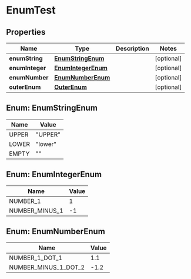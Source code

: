 
# EnumTest

## Properties
Name | Type | Description | Notes
------------ | ------------- | ------------- | -------------
**enumString** | [**EnumStringEnum**](#EnumStringEnum) |  |  [optional]
**enumInteger** | [**EnumIntegerEnum**](#EnumIntegerEnum) |  |  [optional]
**enumNumber** | [**EnumNumberEnum**](#EnumNumberEnum) |  |  [optional]
**outerEnum** | [**OuterEnum**](OuterEnum.md) |  |  [optional]



<a name="EnumStringEnum"></a>
## Enum: EnumStringEnum
Name | Value
---- | -----
UPPER | &quot;UPPER&quot;
LOWER | &quot;lower&quot;
EMPTY | &quot;&quot;


<a name="EnumIntegerEnum"></a>
## Enum: EnumIntegerEnum
Name | Value
---- | -----
NUMBER_1 | 1
NUMBER_MINUS_1 | -1


<a name="EnumNumberEnum"></a>
## Enum: EnumNumberEnum
Name | Value
---- | -----
NUMBER_1_DOT_1 | 1.1
NUMBER_MINUS_1_DOT_2 | -1.2



